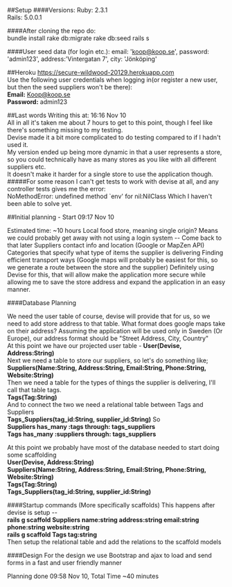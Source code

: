 ##Setup
####Versions:
  Ruby: 2.3.1  
  Rails: 5.0.0.1
  
####After cloning the repo do:  
    bundle install
    rake db:migrate
    rake db:seed
    rails s

####User seed data (for login etc.):
    email: 'koop@koop.se',
    password: 'admin123',
    address:'Vintergatan 7',
    city: 'Jönköping'
    
##Heroku
https://secure-wildwood-20129.herokuapp.com  
Use the following user credentials when logging in(or register a new user, but then the seed suppliers won't be there):  
**Email:** Koop@koop.se  
**Password:** admin123

##Last words
Writing this at: 16:16 Nov 10  
All in all it's taken me about 7 hours to get to this point, though I feel like there's something missing to my testing.  
Devise made it a bit more complicated to do testing compared to if I hadn't used it.  
My version ended up being more dynamic in that a user represents a store, so you could technically have as many stores as you like with all different suppliers etc.  
It doesn't make it harder for a single store to use the application though.  
#####For some reason I can't get tests to work with devise at all, and any controller tests gives me the error:    
    NoMethodError: undefined method `env' for nil:NilClass
Which I haven't been able to solve yet.
 
##Initial planning - Start 09:17 Nov 10

Estimated time: ~10 hours
Local food store, meaning single origin? Means we could probably get away with not using a login system -- Come back to that later
Suppliers contact info and location (Google or MapZen API)
Categories that specify what type of items the supplier is delivering
Finding efficient transport ways (Google maps will probably be easiest for this, so we generate a route between the store and the supplier)
Definitely using Devise for this, that will allow make the application more secure while allowing me to save the store address and expand the application in an easy manner.

####Database Planning

We need the user table of course, devise will provide that for us, so we need to add store address to that table. What format does google maps take on their address? Assuming the application will be used only in Sweden (Or Europe), our address format should be "Street Address, City, Country"  
At this point we have our projected user table - **User(Devise, Address:String)**  
Next we need a table to store our suppliers, so let's do something like;  
**Suppliers(Name:String, Address:String, Email:String, Phone:String, Website:String)**  
Then we need a table for the types of things the supplier is delivering, I'll call that table tags.  
**Tags(Tag:String)**  
And to connect the two we need a relational table between Tags and Suppliers  
**Tags_Suppliers(tag_id:String, supplier_id:String)**
So  
**Suppliers has_many :tags through: tags_suppliers**  
**Tags has_many :suppliers through: tags_suppliers**  

At this point we probably have most of the database needed to start doing some scaffolding  
**User(Devise, Address:String)  
Suppliers(Name:String, Address:String, Email:String, Phone:String, Website:String)  
Tags(Tag:String)  
Tags_Suppliers(tag_id:String, supplier_id:String)**  

####Startup commands (More specifically scaffolds)
This happens after devise is setup --  
**rails g scaffold Suppliers name:string address:string email:string phone:string website:string  
rails g scaffold Tags tag:string**  
Then setup the relational table and add the relations to the scaffold models 

####Design
For the design we use Bootstrap and ajax to load and send forms in a fast and user friendly manner

Planning done 09:58 Nov 10, Total Time ~40 minutes

